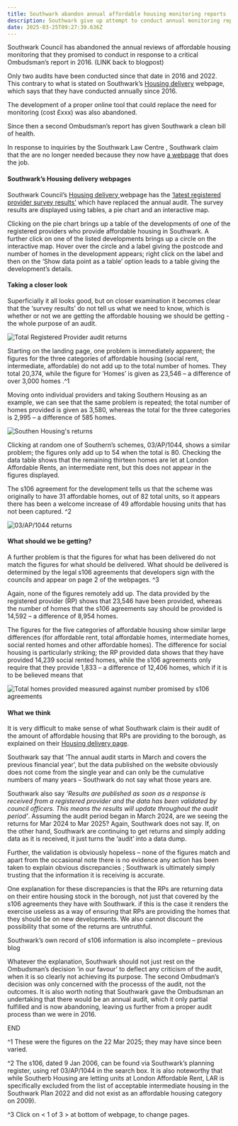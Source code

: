 ```yaml
---
title: Southwark abandon annual affordable housing monitoring reports
description: Southwark give up attempt to conduct annual monitoring reports
date: 2025-03-25T09:27:39.636Z
---
```

Southwark Council has abandoned the annual reviews of affordable housing monitoring that they promised to conduct in response to a critical Ombudsman’s report in 2016.  (LINK back to blogpost)


Only two audits have been conducted since that date in 2016 and 2022. This contrary to what is stated on Southwark’s [Housing delivery](https://www.southwark.gov.uk/planning-environment-and-building-control/planning/planning-policy-and-guidance/monitoring-1/amount#lgd-guides__title) webpage, which says that they have conducted annually since 2016.

The development of a proper online tool that could replace the need for monitoring (cost £xxx) was also abandoned. 


Since then a second Ombudsman’s report has given Southwark a clean bill of health.


In response to inquiries by the Southwark Law Centre , Southwark claim that the are no longer needed because they now have [a webpage](https://app.powerbi.com/view?r=eyJrIjoiNzJhYTg1ZDYtNzcxZC00MDQzLThlMDUtNTkyNDk2MTBkMzkyIiwidCI6ImY3YWRjZjA2LTk1OGYtNDRjNC1iYzFjLTMzOWVkZDkwOTAzZCIsImMiOjh9&pageName=591e92e31d05964600da) that does the job.

#### Southwark’s Housing delivery webpages

Southwark Council’s [Housing delivery ](https://www.southwark.gov.uk/planning-environment-and-building-control/planning/planning-policy-and-guidance/monitoring-1/amount#lgd-guides__title)webpage has the [‘latest registered provider survey results’](https://app.powerbi.com/view?r=eyJrIjoiNzJhYTg1ZDYtNzcxZC00MDQzLThlMDUtNTkyNDk2MTBkMzkyIiwidCI6ImY3YWRjZjA2LTk1OGYtNDRjNC1iYzFjLTMzOWVkZDkwOTAzZCIsImMiOjh9&pageName=591e92e31d05964600da) which have replaced the annual audit.  The survey results are displayed using tables, a pie chart and an interactive map. 

Clicking on the pie chart brings up a table of the developments of one of the registered providers who provide affordable housing in Southwark. A further click on one of the listed developments brings up a circle on the interactive map. Hover over the circle and a label giving the postcode and number of homes in the development appears; right click on the label and then on the ‘Show data point as a table’ option leads to a table giving the development’s details. 

#### Taking a closer look 

Superficially it all looks good, but on closer examination it becomes clear that the ‘survey results’ do not tell us what we need to know, which is whether or not we are getting the affordable housing we should be getting - the whole purpose of an audit.

![](img/monitoring_audit_webpages_landing_page_-22032025_15_06_28.png "Total Registered Provider audit returns")

Starting on the landing page, one problem is immediately apparent; the figures for the three categories of affordable housing (social rent, intermediate, affordable) do not add up to the total number of homes.  They total 20,374, while the figure for ‘Homes’ is given as 23,546 – a difference of over 3,000 homes .^1


Moving onto individual providers and taking Southern Housing as an example, we can see that the same problem is repeated; the total number of homes provided is given as 3,580, whereas the total for the three categories is 2,995 – a difference of 585 homes.

![](img/monitorin_audit_webpages_southern_housing_22032025_15_22_54.png "Southen Housing's returns")

Clicking at random one of Southern’s schemes, 03/AP/1044, shows a similar problem; the figures only add up to 54 when the total is 80.  Checking the data table shows that the remaining thirteen homes are let at London Affordable Rents, an intermediate rent, but this does not appear in the figures displayed.

The s106 agreement for the development tells us that the scheme was originally to have 31 affordable homes, out of 82 total units, so it appears there has been a welcome increase of 49 affordable housing units that has not been captured. ^2 

![](img/monitoring_audit_webpages_-pelican_house_03ap1044_22032025_15_31_04.png "03/AP/1044 returns")



#### What should we be getting?

A further problem is that the figures for what has been delivered do not match the figures for what should be delivered.  What should be delivered is determined by the legal s106 agreements that developers sign with the councils and appear on page 2 of the webpages. ^3

Again, none of the figures remotely add up.  The data provided by the registered provider (RP) shows that 23,546 have been provided, whereas the number of homes that the s106 agreements say should be provided is 14,592 – a difference of 8,954 homes.

The figures for the five categories of affordable housing show similar large differences (for affordable rent, total affordable homes, intermediate homes, social rented homes and other affordable homes).  The difference for social housing is particularly striking; the RP provided data shows that they have provided 14,239 social rented homes, while the s106 agreements only require that they provide 1,833 – a difference of 12,406 homes, which if it is to be believed means that 



![](img/monitoring_audit_webpages_pg_2_22032025_16_22_49.png "Total homes provided measured against number promised by s106 agreements")

#### What we think

It is very difficult to make sense of what Southwark claim is their audit of the amount of affordable housing that RPs are providing to the borough, as explained on their [Housing delivery page](https://www.southwark.gov.uk/planning-environment-and-building-control/planning/planning-policy-and-guidance/monitoring-1/amount#lgd-guides__title).


Southwark say that ‘The annual audit starts in March and covers the previous financial year’, but the data published on the website obviously does not come from the single year and can only be the cumulative numbers of many years – Southwark do not say what those years are.


Southwark also say *‘Results are published as soon as a response is received from a registered provider and the data has been validated by council officers. This means the results will update throughout the audit period’*.  Assuming the audit period began in March 2024, are we seeing the returns for Mar 2024 to Mar 2025?  Again, Southwark does not say.  If, on the other hand, Southwark are continuing to get returns and simply adding data as it is received, it just turns the ‘audit’ into a data dump.


Further, the validation is obviously hopeless – none of the figures match and apart from the occasional note there is no evidence any action has been taken to explain obvious discrepancies ; Southwark is ultimately simply trusting that the information it is receiving is accurate.

One explanation for these discrepancies is that the RPs are returning data on their entire housing stock in the borough, not just that covered by the s106 agreements they have with Southwark.  if this is the case it renders the exercise useless as a way of ensuring that RPs are providing the homes that they should be on new developments.  We also cannot discount the possibility that some of the returns are untruthful.

Southwark’s own record of s106 information is also incomplete – previous blog


Whatever the explanation, Southwark should not just rest on the Ombudsman’s decision ‘in our favour’ to deflect any criticism of the audit, when it is so clearly not achieving its purpose.  The second Ombudman’s decision was only concerned with the processs of the audit, not the outcomes. It is also worth noting that Southwark gave the Ombudsman an undertaking that there would be an annual audit, which it only partial fulfilled and is now abandoning, leaving us further from a proper audit process than we were in 2016.


END



^1   These were the figures on the 22 Mar 2025; they may have since been varied.

^2   The s106, dated 9 Jan 2006, can be found via Southwark’s planning register, using ref 03/AP/1044 in the search box.  It is also noteworthy that while Southerb Housing are letting units at London Affordable Rent, LAR is specifically excluded from the list of acceptable intermediate housing in the Southwark Plan 2022 and did not exist as an affordable housing category on 2009).

^3   Click on < 1 of 3  > at bottom of webpage, to change pages.